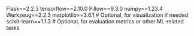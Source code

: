 Flask==2.2.3
tensorflow==2.10.0
Pillow==9.3.0
numpy==1.23.4
Werkzeug==2.2.3
matplotlib==3.6.1  # Optional, for visualization if needed
scikit-learn==1.1.3  # Optional, for evaluation metrics or other ML-related tasks
